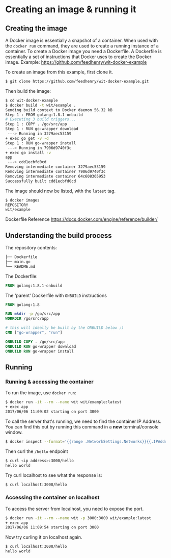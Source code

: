 # Creating an image & running it

## Creating the image
 
A Docker image is essentially a snapshot of a container. When used with the `docker run` command, they are used to create a running instance of a container.
To create a Docker image you need a Dockerfile. A Dockerfile is essentially a set of instructions that Docker uses to create the Docker image.
Example:
https://github.com/feedhenry/wit-docker-example

To create an image from this example, first clone it.

```bash
$ git clone https://github.com/feedhenry/wit-docker-example.git
```

Then build the image:

```bash
$ cd wit-docker-example
$ docker build -t wit/example .
Sending build context to Docker daemon 56.32 kB
Step 1 : FROM golang:1.8.1-onbuild
# Executing 3 build triggers...
Step 1 : COPY . /go/src/app
Step 1 : RUN go-wrapper download
 ---> Running in 3279aec53159
+ exec go get -v -d
Step 1 : RUN go-wrapper install
 ---> Running in 7906d9740f3c
+ exec go install -v
app
 ---> cdd1ecbfd0cd
Removing intermediate container 3279aec53159
Removing intermediate container 7906d9740f3c
Removing intermediate container 64c608365953
Successfully built cdd1ecbfd0cd
```

The image should now be listed, with the `latest` tag.

```bash
$ docker images
REPOSITORY                                                               TAG                 IMAGE ID            CREATED             SIZE
wit/example                                                              latest              cdd1ecbfd0cd        34 seconds ago      708.7 MB
```

Dockerfile Reference
https://docs.docker.com/engine/reference/builder/

## Understanding the build process

The repository contents:

```bash
├── Dockerfile
├── main.go
└── README.md
```

The Dockerfile:

```Dockerfile
FROM golang:1.8.1-onbuild
```

The 'parent' Dockerfile with `ONBUILD` instructions

```Dockerfile
FROM golang:1.8

RUN mkdir -p /go/src/app
WORKDIR /go/src/app

# this will ideally be built by the ONBUILD below ;)
CMD ["go-wrapper", "run"]

ONBUILD COPY . /go/src/app
ONBUILD RUN go-wrapper download
ONBUILD RUN go-wrapper install
```

## Running

### Running & accessing the container

To run the image, use `docker run`:

```bash
$ docker run -it --rm --name wit wit/example:latest
+ exec app
2017/06/06 11:09:02 starting on port 3000 
```

To call the server that's running, we need to find the container IP Address.
You can find this out by running this command in a __new__ terminal/console window.

```bash
$ docker inspect --format='{{range .NetworkSettings.Networks}}{{.IPAddress}}{{end}}' wit
```

Then curl the `/hello` endpoint

```bash
$ curl <ip address>:3000/hello
hello world
```

Try curl localhost to see what the response is:

```bash
$ curl localhost:3000/hello
```

### Accessing the container on localhost

To access the server from localhost, you need to expose the port.

```bash
$ docker run -it --rm --name wit -p 3000:3000 wit/example:latest
+ exec app
2017/06/06 11:09:54 starting on port 3000
```

Now try curling it on localhost again.

```bash
$ curl localhost:3000/hello
hello world
```
